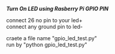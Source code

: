 ***Turn On LED using Rasberry Pi GPIO PIN***

connect 26 no pin to your led+ <br />
connect any ground pin to led-<br />

craete a file name "gpio_led_test.py"<br />
run by "python gpio_led_test.py"<br />
